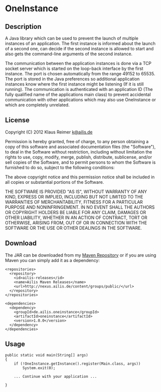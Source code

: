 OneInstance
===========

Description
-----------

A Java library which can be used to prevent the launch of multiple
instances of an application. The first instance is informed about the launch
of a second one, can decide if the second instance is allowed to start and
also gets the command-line arguments of the second instance.

The communication between the application instances is done via a TCP socket
server which is started on the loop-back interface by the first instance. The
port is chosen automatically from the range 49152 to 65535. The port is
stored in the Java preferences so additional application instances know where
the first instance might be listening (If it is still running). The communication
is authenticated with an application ID (The fully qualified name of the 
applications main class) to prevent accidental communication with other
applications which may also use OneInstance or which are completely unrelated.  


License
-------

Copyright (C) 2012 Klaus Reimer <k@ailis.de>

Permission is hereby granted, free of charge, to any person obtaining a copy
of this software and associated documentation files (the "Software"), to deal
in the Software without restriction, including without limitation the rights to
use, copy, modify, merge, publish, distribute, sublicense, and/or sell copies
of the Software, and to permit persons to whom the Software is furnished to do
so, subject to the following conditions:

The above copyright notice and this permission notice shall be included in all
copies or substantial portions of the Software.

THE SOFTWARE IS PROVIDED "AS IS", WITHOUT WARRANTY OF ANY KIND, EXPRESS OR 
IMPLIED, INCLUDING BUT NOT LIMITED TO THE WARRANTIES OF MERCHANTABILITY, 
FITNESS FOR A PARTICULAR PURPOSE AND NONINFRINGEMENT. IN NO EVENT SHALL THE 
AUTHORS OR COPYRIGHT HOLDERS BE LIABLE FOR ANY CLAIM, DAMAGES OR OTHER 
LIABILITY, WHETHER IN AN ACTION OF CONTRACT, TORT OR OTHERWISE, ARISING FROM, 
OUT OF OR IN CONNECTION WITH THE SOFTWARE OR THE USE OR OTHER DEALINGS IN THE 
SOFTWARE.


Download
--------

The JAR can be downloaded from my [Maven Repository][1] or if you are
using Maven you can simply add it as a dependency:

    <repositories>
      <repository>
        <id>ailis-releases</id>
        <name>Ailis Maven Releases</name>
        <url>http://nexus.ailis.de/content/groups/public/</url>
      </repository>
    </repositories>

    <dependencies>
      <dependency>   
        <groupId>de.ailis.oneinstance</groupId>
        <artifactId>oneinstance</artifactId>
        <version>1.0.0</version>
      </dependency>
    </dependencies>


Usage
-----

    public static void main(String[] args)
    {
        if (!OneInstance.getInstance().register(Main.class, args))
            System.exit(0);
        
        ... Continue with your application ...
        
    }

[1]: http://nexus.ailis.de/content/repositories/releases/de/ailis/oneinstance/oneinstance/ "Maven Repository"

